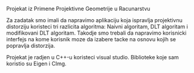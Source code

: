 Projekat iz Primene Projektivne Geometrije u Racunarstvu

Za zadatak smo imali da napravimo aplikaciju koja ispravlja projektivnu distorziju koristeci tri razlicita algoritma:
Naivni algoritam, DLT algoritam i modifikovani DLT algoritam.
Takodje smo trebali da napravimo korisnicki interfejs na kome korisnik moze da izabere tacke na osnovu kojih se popravlja distorzija.

Projekat je radjen u C++-u koristeci visual studio.
Biblioteke koje sam koristio su Eigen i CImg.
